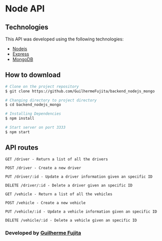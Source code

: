# Node API

## Technologies
This API was developed using the following technologies:
 
 - [Nodejs](https://nodejs.org/en/)
 - [Express](https://expressjs.com/)
 - [MongoDB](https://www.mongodb.com/)

 ## How to download

 ```bash
 # Clone on the project repository
 $ git clone https://github.com/GuilhermeFujita/backend_nodejs_mongo

 # Changing directory to project directory
 $ cd backend_nodejs_mongo

# Installing Dependencies
 $ npm install

# Start server on port 3333 
 $ npm start
 ```

 ## API routes

```
GET /driver - Return a list of all the drivers

POST /driver - Create a new driver

PUT /driver/:id - Update a driver information given an specific ID

DELETE /driver/:id - Delete a driver given an specific ID

GET /vehicle - Return a list of all the vehicles

POST /vehicle - Create a new vehicle

PUT /vehicle/:id - Update a vehicle information given an specific ID

DELETE /vehicle/:id - Delete a vehicle given an specific ID

```

### Developed by [Guilherme Fujita](https://br.linkedin.com/in/guilherme-fujita)


